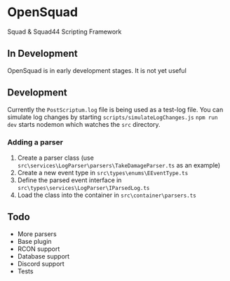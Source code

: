 # OpenSquad

Squad & Squad44 Scripting Framework

## In Development

OpenSquad is in early development stages. It is not yet useful

## Development

Currently the `PostScriptum.log` file is being used as a test-log file. You can simulate log changes by starting `scripts/simulateLogChanges.js`
`npm run dev` starts nodemon which watches the `src` directory.

### Adding a parser

1. Create a parser class (use `src\services\LogParser\parsers\TakeDamageParser.ts` as an example)
2. Create a new event type in `src\types\enums\EEventType.ts`
3. Define the parsed event interface in `src\types\services\LogParser\IParsedLog.ts`
4. Load the class into the container in `src\container\parsers.ts`

## Todo

- More parsers
- Base plugin
- RCON support
- Database support
- Discord support
- Tests
